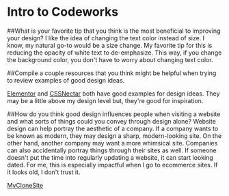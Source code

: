 # Intro to Codeworks
##What is your favorite tip that you think is the most beneficial to improving your design?
I like the idea of changing the text color instead of size. I know, my natural go-to would be a size change. My favorite tip for this is reducing the opacity of white text to de-emphasize. This way, if you change the background color, you don't have to worry about changing text color.

##Compile a couple resources that you think might be helpful when trying to review examples of good design ideas.

[Elementor](https://elementor.com/blog/category/showcase/) 
 and 
[CSSNectar](https://cssnectar.com/css-gallery/winners/) both have good examples for design ideas. They may be a little above my design level but, they're good for inspiration.

##How do you think good design influences people when visiting a website and what sorts of things could you convey through design alone?
Website design can help portray the aesthetic of a company. If a company wants to be known as modern, they may design a sharp, modern-looking site. On the other hand, another company may want a more whimsical site. Companies can also accidentally portray things through their sites as well. If someone doesn't put the time into regularly updating a website, it can start looking dated. For me, this is especially impactful when I go to ecommerce sites. If it looks old, I don't trust it.

[MyCloneSite](https://amanda-rice.github.io/cloneSite/)